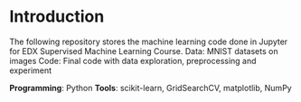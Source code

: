 # Introduction
The following repository stores the machine learning code done in Jupyter for EDX Supervised Machine Learning Course. 
Data: MNIST datasets on images
Code: Final code with data exploration, preprocessing and experiment

**Programming**: Python
**Tools**: scikit-learn, GridSearchCV, matplotlib, NumPy
